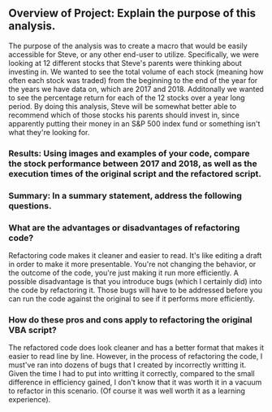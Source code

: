 ## Overview of Project: Explain the purpose of this analysis.

The purpose of the analysis was to create a macro that would be easily accessible for Steve, or any other end-user to utilize.  Specifically, we were looking at 12 different stocks that Steve's parents were thinking about investing in. We wanted to see the total volume of each stock (meaning how often each stock was traded) from the beginning to the end of the year for the years we have data on, which are 2017 and 2018.  Additonally we wanted to see the percentage return for each of the 12 stocks over a year long period.  By doing this analysis, Steve will be somewhat better able to recommend which of those stocks his parents should invest in, since apparently putting their money in an S&P 500 index fund or something isn't what they're looking for.

### Results: Using images and examples of your code, compare the stock performance between 2017 and 2018, as well as the execution times of the original script and the refactored script.

### Summary: In a summary statement, address the following questions.

### What are the advantages or disadvantages of refactoring code?
Refactoring code makes it cleaner and easier to read.  It's like editing a draft in order to make it more presentable.  You're not changing the behavior, or the outcome of the code, you're just making it run more efficiently.  A possible disadvantage is that you introduce bugs (which I certainly did) into the code by refactoring it.  Those bugs will have to be addressed before you can run the code against the original to see if it performs more efficiently.

### How do these pros and cons apply to refactoring the original VBA script?
The refactored code does look cleaner and has a better format that makes it easier to read line by line.  However, in the process of refactoring the code, I must've ran into dozens of bugs that I created by incorrectly writting it.  Given the time I had to put into writting it correctly, compared to the small difference in efficiency gained, I don't know that it was worth it in a vacuum to refactor in this scenario.  (Of course it was well worth it as a learning experience).
